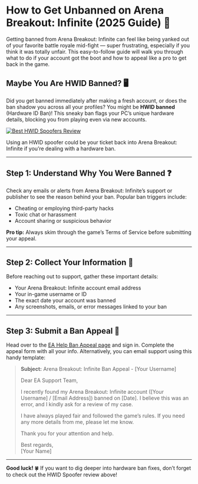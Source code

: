 <h1 id="how-to-get-unbanned-on-arena-breakout-infinite-2025-guide-">How to Get Unbanned on Arena Breakout: Infinite (2025 Guide) 🚀</h1>
<p>Getting banned from Arena Breakout: Infinite can feel like being yanked out of your favorite battle royale mid-fight — super frustrating, especially if you think it was totally unfair. This easy-to-follow guide will walk you through what to do if your account got the boot and how to appeal like a pro to get back in the game.</p>
<h2 id="maybe-you-are-hwid-banned-">Maybe You Are HWID Banned? 🖥️</h2>
<p>Did you get banned immediately after making a fresh account, or does the ban shadow you across all your profiles? You might be <strong>HWID banned</strong> (Hardware ID Ban)! This sneaky ban flags your PC’s unique hardware details, blocking you from playing even via new accounts.</p>
<p><a href="https://hwid-spoofer.mystrikingly.com/"><img src="https://img.shields.io/badge/Best%20HWID%20Spoofers-Read%20Review-brightgreen?style=for-the-badge&amp;logo=origin" alt="Best HWID Spoofers Review"></a></p>
<p>Using an HWID spoofer could be your ticket back into Arena Breakout: Infinite if you’re dealing with a hardware ban.</p>
<hr>
<h2 id="step-1-understand-why-you-were-banned-">Step 1: Understand Why You Were Banned ❓</h2>
<p>Check any emails or alerts from Arena Breakout: Infinite’s support or publisher to see the reason behind your ban. Popular ban triggers include:</p>
<ul>
<li>Cheating or employing third-party hacks  </li>
<li>Toxic chat or harassment  </li>
<li>Account sharing or suspicious behavior  </li>
</ul>
<p><strong>Pro tip:</strong> Always skim through the game’s Terms of Service before submitting your appeal.</p>
<hr>
<h2 id="step-2-collect-your-information-">Step 2: Collect Your Information 📝</h2>
<p>Before reaching out to support, gather these important details:</p>
<ul>
<li>Your Arena Breakout: Infinite account email address  </li>
<li>Your in-game username or ID  </li>
<li>The exact date your account was banned  </li>
<li>Any screenshots, emails, or error messages linked to your ban  </li>
</ul>
<hr>
<h2 id="step-3-submit-a-ban-appeal-">Step 3: Submit a Ban Appeal 📧</h2>
<p>Head over to the <a href="https://help.ea.com/en/help/account/information-about-banned-or-suspended-accounts/">EA Help Ban Appeal page</a> and sign in. Complete the appeal form with all your info. Alternatively, you can email support using this handy template:</p>
<blockquote>
<p><strong>Subject:</strong> Arena Breakout: Infinite Ban Appeal - [Your Username]  </p>
<p>Dear EA Support Team,  </p>
<p>I recently found my Arena Breakout: Infinite account ([Your Username] / [Email Address]) banned on [Date]. I believe this was an error, and I kindly ask for a review of my case.  </p>
<p>I have always played fair and followed the game’s rules. If you need any more details from me, please let me know.  </p>
<p>Thank you for your attention and help.  </p>
<p>Best regards,<br>[Your Name]</p>
</blockquote>
<hr>
<p><strong>Good luck!</strong> 🍀 If you want to dig deeper into hardware ban fixes, don’t forget to check out the HWID Spoofer review above!</p>
